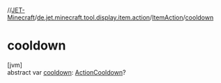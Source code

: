 //[JET-Minecraft](../../../index.md)/[de.jet.minecraft.tool.display.item.action](../index.md)/[ItemAction](index.md)/[cooldown](cooldown.md)

# cooldown

[jvm]\
abstract var [cooldown](cooldown.md): [ActionCooldown](../-action-cooldown/index.md)?
